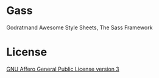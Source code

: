 # Gass
Godratmand Awesome Style Sheets, The Sass Framework

# License
[GNU Affero General Public License version 3](https://opensource.org/licenses/AGPL-3.0)